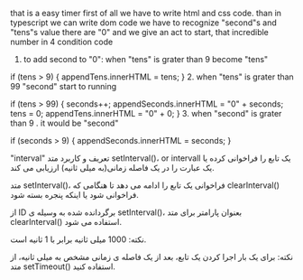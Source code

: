 that is a easy timer 
first of all we have to write html and css code.
than in typescript we can write dom code
we have to recognize  "second"s and "tens"s value
there are "0"
and we give an act to start, that incredible number in 4 condition code
1. to add second to "0":
when "tens" is grater than 9 become "tens"

  if (tens > 9) {
    appendTens.innerHTML = tens;
  }
2.  when "tens" is grater than 99 "second" start to running 

if (tens > 99) {
    seconds++;
    appendSeconds.innerHTML = "0" + seconds;
    tens = 0;
    appendTens.innerHTML = "0" + 0;
  }
 3. when "second" is grater than 9 . it would be "second" 
 
 if (seconds > 9) {
    appendSeconds.innerHTML = seconds;
  }


  "interval" تعریف و کاربرد
متد setInterval()، or intervall
 یک تابع را فراخوانی کرده یا یک عبارت را در یک فاصله زمانی(به میلی ثانیه) ارزیابی می کند.

متد setInterval()، فراخوانی یک تابع را ادامه می دهد تا هنگامی که clearInterval() فراخوانی شود یا اینکه پنجره بسته شود.

از ID برگردانده شده به وسیله ی setInterval()، بعنوان پارامتر برای متد clearInterval() استفاده می شود.

نکته: 1000 میلی ثانیه برابر با 1 ثانیه است.

نکته: برای یک بار اجرا کردن یک تابع، بعد از یک فاصله ی زمانی مشخص به میلی ثانیه، از متد setTimeout() استفاده کنید.
